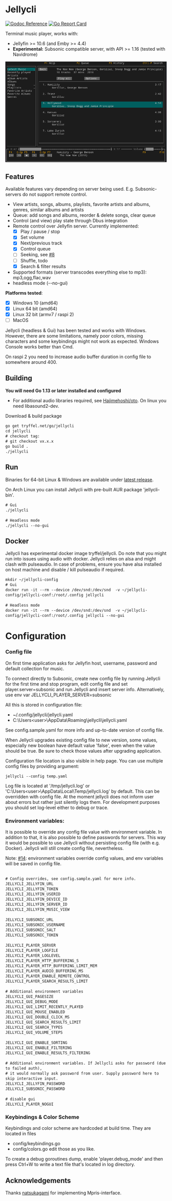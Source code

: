 # Jellycli

[![Godoc Reference](https://img.shields.io/badge/godoc-reference-blue.svg)](https://pkg.go.dev/tryffel.net/go/jellycli)
[![Go Report Card](https://goreportcard.com/badge/tryffel.net/go/jellycli)](https://goreportcard.com/report/tryffel.net/go/jellycli)

Terminal music player, works with: 
* Jellyfin >= 10.6 (and Emby >= 4.4)
* **Experimental:** Subsonic compatible server, with API >= 1.16 (tested with Navidrome)

![Screenshot](screenshots/browse.png)

## Features

Available features vary depending on server being used. E.g. Subsonic-servers do not support remote control.

* View artists, songs, albums, playlists, favorite artists and albums, genres, similar albums and artists
* Queue: add songs and albums, reorder & delete songs, clear queue
* Control (and view) play state through Dbus integration
* Remote control over Jellyfin server. Currently implemented:
    * [x] Play / pause / stop
    * [x] Set volume
    * [x] Next/previous track
    * [x] Control queue
    * [ ] Seeking, see [#8](https://github.com/tryffel/jellycli/issues/8)
    * [ ] Shuffle, todo
    * [x] Search & filter results
* Supported formats (server transcodes everything else to mp3): mp3,ogg,flac,wav
* headless mode (--no-gui)

**Platforms tested**:
* [x] Windows 10 (amd64)
* [x] Linux 64 bit (amd64)
* [x] Linux 32 bit (armv7 / raspi 2)
* [ ] MacOS

Jellycli (headless & Gui) has been tested and works with Windows. However, there are some limitations, 
namely poor colors, missing characters and some keybindings
might not work as expected. Windows Console works better than Cmd.

On raspi 2 you need to increase audio buffer duration in config file to somewhere around 400.

## Building
**You will need Go 1.13 or later installed and configured**

* For additional audio libraries required, see [Hajimehoshi/oto](https://github.com/hajimehoshi/oto). 
On linux you need libasound2-dev.

Download & build package
```
go get tryffel.net/go/jellycli
cd jellycli
# checkout tag:
# git checkout vx.x.x
go build .
./jellycli
```

## Run
Binaries for 64-bit Linux & Windows are available under
[latest release](https://github.com/tryffel/jellycli/releases/latest).

On Arch Linux you can install Jellycli with pre-built AUR package 'jellycli-bin'.

``` 
# Gui
./jellycli

# Headless mode
./jellycli --no-gui
```

## Docker
Jellycli has experimental docker image tryffel/jellycli. Do note that you might run into issues using audio with docker.
Jellycli relies on alsa and might clash with pulseaudio. In case of problems, 
ensure you have alsa installed on host machine and disable / kill pulseaudio if required. 

```
mkdir ~/jellycli-config
# Gui
docker run -it --rm --device /dev/snd:/dev/snd  -v ~/jellycli-config/jellycli-conf:/root/.config jellycli

# Headless mode
docker run -it --rm --device /dev/snd:/dev/snd  -v ~/jellycli-config/jellycli-conf:/root/.config jellycli --no-gui
```

# Configuration

### Config file

On first time application asks for Jellyfin host, username, password and default collection for music. 

To connect directly to Subsonic, create new config file by running Jellycli for the first time and stop program, 
edit config file and set player.server=subsonic and run Jellycli and insert server info. Alternatively, use env
var JELLYCLI_PLAYER_SERVER=subsonic


All this is stored in configuration file:
* ~/.config/jellycli/jellycli.yaml 
* C:\Users\<user>\AppData\Roaming\jellycli\jellycli.yaml

See config.sample.yaml for more info and up-to-date version of config file.

When Jellycli upgrades existing config file to new version, some values, especially
new boolean have default value 'false', even when the value should be true. 
Be sure to check those values after upgrading application.

Configuration file location is also visible in help page. 
You can use multiple config files by providing argument:
```
jellycli --config temp.yaml
```

Log file is located at '/tmp/jellycli.log' or 'C:\Users\<user>\AppData\Local\Temp/jellycli.log' by default. 
This can be overridden with config file. 
At the moment jellycli does not inform user about errors but rather just silently logs them.
For development purposes you should set log-level either to debug or trace.

### Environment variables:

It is possible to override any config file value with environment variable. In addition to that,
it is also possible to define passwords for servers. This way it would be possible to use
Jellycli without persisting config file (with e.g. Docker). Jellycli will still create config file, nevertheless.

Note: [#14](https://github.com/tryffel/jellycli/issues/14): environment variables override config values, and env variables will be saved in config file.


```

# Config overrides, see config.sample.yaml for more info.
JELLYCLI_JELLYFIN_URL
JELLYCLI_JELLYFIN_TOKEN
JELLYCLI_JELLYFIN_USERID
JELLYCLI_JELLYFIN_DEVICE_ID
JELLYCLI_JELLYFIN_SERVER_ID
JELLYCLI_JELLYFIN_MUSIC_VIEW

JELLYCLI_SUBSONIC_URL
JELLYCLI_SUBSONIC_USERNAME
JELLYCLI_SUBSONIC_SALT
JELLYCLI_SUBSONIC_TOKEN

JELLYCLI_PLAYER_SERVER
JELLYCLI_PLAYER_LOGFILE
JELLYCLI_PLAYER_LOGLEVEL
JELLYCLI_PLAYER_HTTP_BUFFERING_S
JELLYCLI_PLAYER_HTTP_BUFFERING_LIMIT_MEM
JELLYCLI_PLAYER_AUDIO_BUFFERING_MS
JELLYCLI_PLAYER_ENABLE_REMOTE_CONTROL
JELLYCLI_PLAYER_SEARCH_RESULTS_LIMIT

# Additional environment variables
JELLYCLI_GUI_PAGESIZE
JELLYCLI_GUI_DEBUG_MODE
JELLYCLI_GUI_LIMIT_RECENTLY_PLAYED
JELLYCLI_GUI_MOUSE_ENABLED
JELLYCLI_GUI_DOUBLE_CLICK_MS
JELLYCLI_GUI_SEARCH_RESULTS_LIMIT
JELLYCLI_GUI_SEARCH_TYPES
JELLYCLI_GUI_VOLUME_STEPS

JELLYCLI_GUI_ENABLE_SORTING
JELLYCLI_GUI_ENABLE_FILTERING
JELLYCLI_GUI_ENABLE_RESULTS_FILTERING

# Additional environment variables. If Jellycli asks for password (due to failed auth),
# it would normally ask password from user. Supply password here to skip interactive input.
JELLYCLI_JELLYFIN_PASSWORD
JELLYCLI_SUBSONIC_PASSWORD

# disable gui
JELLYCLI_PLAYER_NOGUI
```


### Keybindings & Color Scheme
Keybindings and color scheme are hardcoded at build time. 
They are located in files
* config/keybindings.go
* config/colors.go
edit those as you like. 

To create a debug goroutines dump, enable 'player.debug_mode' 
and then press Ctrl+W to write a text file that's located in log directory. 


## Acknowledgements
Thanks [natsukagami](https://github.com/natsukagami/mpd-mpris) for implementing Mpris-interface.
